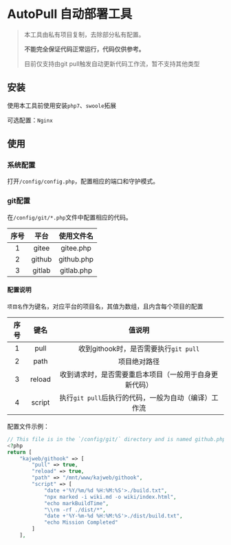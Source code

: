 # AutoPull 自动部署工具

> 本工具由私有项目复制，去除部分私有配置。
>
> **不能完全保证代码正常运行，代码仅供参考。**
>
> 目前仅支持由git pull触发自动更新代码工作流，暂不支持其他类型

## 安装
使用本工具前使用安装`php7`、`swoole`拓展

可选配置：`Nginx`

## 使用

### 系统配置

打开`/config/config.php`，配置相应的端口和守护模式。

### git配置

在`/config/git/*.php`文件中配置相应的代码。

| 序号 |  平台  | 使用文件名 |
| :--: | :----: | :--------: |
|  1   | gitee  | gitee.php  |
|  2   | github | github.php |
|  3   | gitlab | gitlab.php |

#### 配置说明

`项目名`作为键名，对应平台的项目名，其值为数组，且内含每个项目的配置

| 序号 |  键名  |                         值说明                         |
| :--: | :----: | :----------------------------------------------------: |
|  1   |  pull  |         收到githook时，是否需要执行`git pull`          |
|  2   |  path  |                      项目绝对路径                      |
|  3   | reload | 收到请求时，是否需要重启本项目（一般用于自身更新代码） |
|  4   | script |  执行`git pull`后执行的代码，一般为自动（编译）工作流  |



配置文件示例：

```php
// This file is in the `/config/git/` directory and is named github.php
<?php
return [
    "kajweb/githook" => [
		"pull" => true,
        "reload" => true,
		"path" => "/mnt/www/kajweb/githook",
		"script" => [
			"date +'%Y/%m/%d %H:%M:%S'>./build.txt",
			"npx marked -i wiki.md -o wiki/index.html",
            "echo markBuildTime",
            "\\rm -rf ./dist/*",
            "date +'%Y-%m-%d %H:%M:%S'>./dist/build.txt",
            "echo Mission Completed"
		]
	],
```


